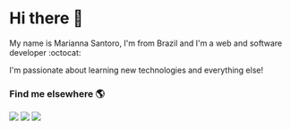 # Hi there 👋

My name is Marianna Santoro, I'm from Brazil and I'm a web and software developer :octocat:

I'm passionate about learning new technologies and everything else!

### Find me elsewhere 🌎

<div> 
  <a href="https://www.instagram.com/santoro.mari/" target="_blank"><img src="https://img.shields.io/badge/-Instagram-%23E4405F?style=for-the-badge&logo=instagram&logoColor=white" target="_blank"></a>
  <a href="https://www.linkedin.com/in/marianna-santoro/" target="_blank"><img src="https://img.shields.io/badge/-LinkedIn-%230077B5?style=for-the-badge&logo=linkedin&logoColor=white" target="_blank"></a> 
  <a href = "mailto:msantoroct@gmail.com"><img src="https://img.shields.io/badge/-Gmail-%23333?style=for-the-badge&logo=gmail&logoColor=white" target="_blank"></a>

